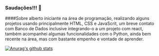 ### Saudações!!! 👋

####Sobre alberto
iniciante na área de programação, realizando alguns projetos usando principalmente HTML, CSS e JavaScrit, um breve contato com Banco de Dados inclusive integrando-o a um projeto com react, também acompanhei algumas funcionalidades com o Python, ainda bem recente na área, mas com bastante empenho e vontade de aprender.

[![Anurag's github stats](https://github-readme-stats.vercel.app/api?username=Beto-HSg3)](https://github.com/anuraghazra/github-readme-stats)



